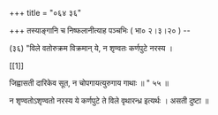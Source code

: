 +++
title = "०६४ ३६"

+++
तस्याङ्गानि च निष्फलानीत्याह पञ्चभिः ( भा० २।३।२० ) -- 

(३६) "विले वतोरुक्रम विक्रमान् ये, न शृण्वतः कर्णपुटे नरस्य । 

[[1]]

जिह्वासती दारिकेव सूत, न चोपगायत्युरुगाय गाथाः ॥ " ५५ ॥ 

न शृण्वतोऽशृण्वतो नरस्य ये कर्णपुटे ते विले वृथारन्ध्र इत्यर्थः । असती दुष्टा ॥ 

